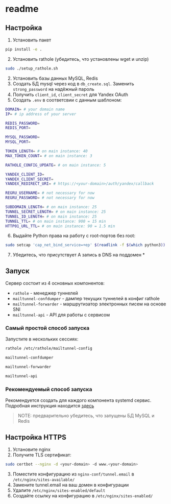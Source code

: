 # readme

## Настройка
1. Установить пакет
```bash
pip install -e .
```
2. Установить rathole (убедитесь, что установлены wget и unzip)
```bash
sudo ./setup_rathole.sh
```
2. Установить базы данных MySQL, Redis
3. Создать БД mysql через код в `db_create.sql`. Заменить `strong_password` на надёжный пароль 
4. Получить `client_id`, `client_secret` для Yandex OAuth
5. Создать `.env` в соответсвии с данным шаблоном:

```bash
DOMAIN= # your domain name
IP= # ip address of your server

REDIS_PASSWORD=
REDIS_PORT=

MYSQL_PASSWORD=
MYSQL_PORT=

TOKEN_LENGTH= # on main instance: 40
MAX_TOKEN_COUNT= # on main instance: 3

RATHOLE_CONFIG_UPDATE= # on main instance: 5

YANDEX_CLIENT_ID=
YANDEX_CLIENT_SECRET=
YANDEX_REDIRECT_URI= # https://<your-domain>/auth/yandex/callback

REGRU_USERNAME= # not necessary for now
REGRU_PASSWORD= # not necessary for now

SUBDOMAIN_LENGTH= # on main instance: 25
TUNNEL_SECRET_LENGTH= # on main instance: 25
TUNNEL_ID_LENGTH= # on main instance: 25
TUNNEL_TTL= # on main instance: 900 = 15 min
HTTP01_URL_TTL= # on main instance: 90 = 1.5 min
```
6. Выдайте Python права на работу с root-портов без root:
```bash
sudo setcap 'cap_net_bind_service=+ep' $(readlink -f $(which python3))
```
7. Убедитесь, что присутствует A запись в DNS на поддомен * 

## Запуск
Сервер состоит из 4 основных компонентов:
* `rathole` - менеджер туннелей
* `mailtunnel-confdumper` - дампер текущих туннелей в конфиг rathole
* `mailtunnel-forwarder` - маршрутизатор электронных писем на основе SNI
* `mailtunnel-api` - API для работы с сервисом

### Самый простой способ запуска
Запустите в нескольких сессиях:
```bash
rathole /etc/rathole/mailtunnel-config
```
```bash
mailtunnel-confdumper
```
```bash
mailtunnel-forwarder
```
```bash
mailtunnel-api
```

### Рекомендуемый способ запуска
Рекомендуется создать для каждого компонента systemd сервис.
Подробная инструкция находится <a href="systemd/README.md">здесь</a>

> NOTE: предварительно убедитесь, что запущены БД MySQL и Redis

## Настройка HTTPS
1. Установите nginx
2. Получите TLS сертификат:
```bash
sudo certbot --nginx -d <your-domain> -d www.<your-domain>
```
3. Поместите конфигурацию из `nginx-conf/tunnel.email` в `/etc/nginx/sites-available/`
4. Замените tunnel.email на ваш домен в конфигурации
5. Удалите `/etc/nginx/sites-enabled/default`
5. Создайте ссылку на конфигурацию в `/etc/nginx/sites-enabled/`